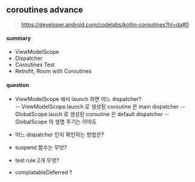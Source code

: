 


## coroutines advance

> https://developer.android.com/codelabs/kotlin-coroutines?hl=da#0

#### summary
- ViewModelScope
- Dispatcher
- Coroutines Test
- Retrofit, Room with Coroutines


#### question

- ViewModelScope 에서 launch 하면 어느 dispatcher?  
-- ViewModelScope.launch 로 생성된 coroutine 은 main dispatcher
-- GlobalScope.lauch 로 생성된 coroutine 은 default dispatcher
-- GlobalScope 의 생명 주기는 아마도 

- 어느 dispatcher 인지 확인하는 방법은?

- suspend 함수는 무엇?

- test rule 2개 무엇?

- complatableDeferred ?
<!--stackedit_data:
eyJoaXN0b3J5IjpbLTE2NTYwNzEwNjAsODc3MjE1MzI4LDE4Nj
UwNzU4OSwtMTA2NDM3OTkxMF19
-->